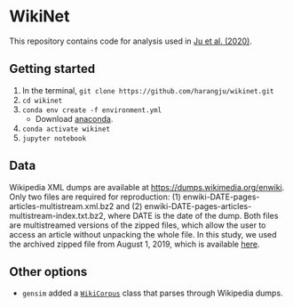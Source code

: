 # WikiNet
This repository contains code for analysis used in [Ju et al. (2020)](https://arxiv.org/abs/2010.08381).

## Getting started
1. In the terminal, `git clone https://github.com/harangju/wikinet.git`
2. `cd wikinet`
3. `conda env create -f environment.yml`
    * Download [anaconda](https://www.anaconda.com).
4. `conda activate wikinet`
5. `jupyter notebook`

## Data
Wikipedia XML dumps are available at https://dumps.wikimedia.org/enwiki. Only two files are required for reproduction: (1) enwiki-DATE-pages-articles-multistream.xml.bz2 and (2) enwiki-DATE-pages-articles-multistream-index.txt.bz2, where DATE is the date of the dump. Both files are multistreamed versions of the zipped files, which allow the user to access an article without unpacking the whole file. In this study, we used the archived zipped file from August 1, 2019, which is available [here](https://www.dropbox.com/sh/kwsubhwf787p74k/AAA0Wf_3-SZggcvRYdrdzXBba?dl=0).

## Other options
* `gensim` added a [`WikiCorpus`](https://radimrehurek.com/gensim/corpora/wikicorpus.html#module-gensim.corpora.wikicorpus) class that parses through Wikipedia dumps.
